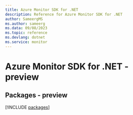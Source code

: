 ```yaml
---
title: Azure Monitor SDK for .NET
description: Reference for Azure Monitor SDK for .NET
author: SameergMS
ms.author: sameerg
ms.data: 09/08/2023
ms.topic: reference
ms.devlang: dotnet
ms.service: monitor
---
```

# Azure Monitor SDK for .NET - preview
## Packages - preview
[!INCLUDE [packages](monitor-index.md)]